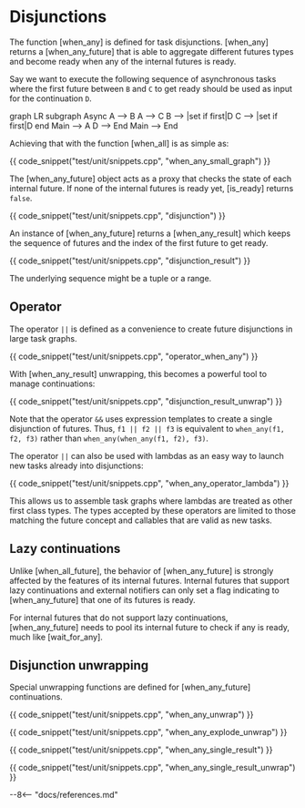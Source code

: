 # Disjunctions

The function [when_any] is defined for task disjunctions. [when_any] returns a [when_any_future] that is able to
aggregate different futures types and become ready when any of the internal futures is ready.

Say we want to execute the following sequence of asynchronous tasks where the first future between `B` and `C` to get
ready should be used as input for the continuation `D`.

<div class="mermaid">
graph LR
subgraph Async
A --> B
A --> C
B --> |set if first|D
C --> |set if first|D
end
Main --> A
D --> End
Main --> End
</div>

Achieving that with the function [when_all] is as simple as:

{{ code_snippet("test/unit/snippets.cpp", "when_any_small_graph") }}

The [when_any_future] object acts as a proxy that checks the state of each internal future. If none of the internal
futures is ready yet, [is_ready] returns `false`.

{{ code_snippet("test/unit/snippets.cpp", "disjunction") }}

An instance of [when_any_future] returns a [when_any_result] which keeps the sequence of futures and the index of the
first future to get ready.

{{ code_snippet("test/unit/snippets.cpp", "disjunction_result") }}

The underlying sequence might be a tuple or a range.

## Operator

The operator `||` is defined as a convenience to create future disjunctions in large task graphs.

{{ code_snippet("test/unit/snippets.cpp", "operator_when_any") }}

With [when_any_result] unwrapping, this becomes a powerful tool to manage continuations:

{{ code_snippet("test/unit/snippets.cpp", "disjunction_result_unwrap") }}

Note that the operator `&&` uses expression templates to create a single disjunction of futures. Thus, `f1 || f2 || f3`
is equivalent to `when_any(f1, f2, f3)` rather than `when_any(when_any(f1, f2), f3)`.

The operator `||` can also be used with lambdas as an easy way to launch new tasks already into disjunctions:

{{ code_snippet("test/unit/snippets.cpp", "when_any_operator_lambda") }}

This allows us to assemble task graphs where lambdas are treated as other first class types. The types accepted by these
operators are limited to those matching the future concept and callables that are valid as new tasks.

## Lazy continuations

Unlike [when_all_future], the behavior of [when_any_future] is strongly affected by the features of its internal
futures. Internal futures that support lazy continuations and external notifiers can only set a flag indicating
to [when_any_future] that one of its futures is ready.

For internal futures that do not support lazy continuations, [when_any_future] needs to pool its internal future to
check if any is ready, much like [wait_for_any].

## Disjunction unwrapping

Special unwrapping functions are defined for [when_any_future] continuations.

{{ code_snippet("test/unit/snippets.cpp", "when_any_unwrap") }}

{{ code_snippet("test/unit/snippets.cpp", "when_any_explode_unwrap") }}

{{ code_snippet("test/unit/snippets.cpp", "when_any_single_result") }}

{{ code_snippet("test/unit/snippets.cpp", "when_any_single_result_unwrap") }}

--8<-- "docs/references.md"